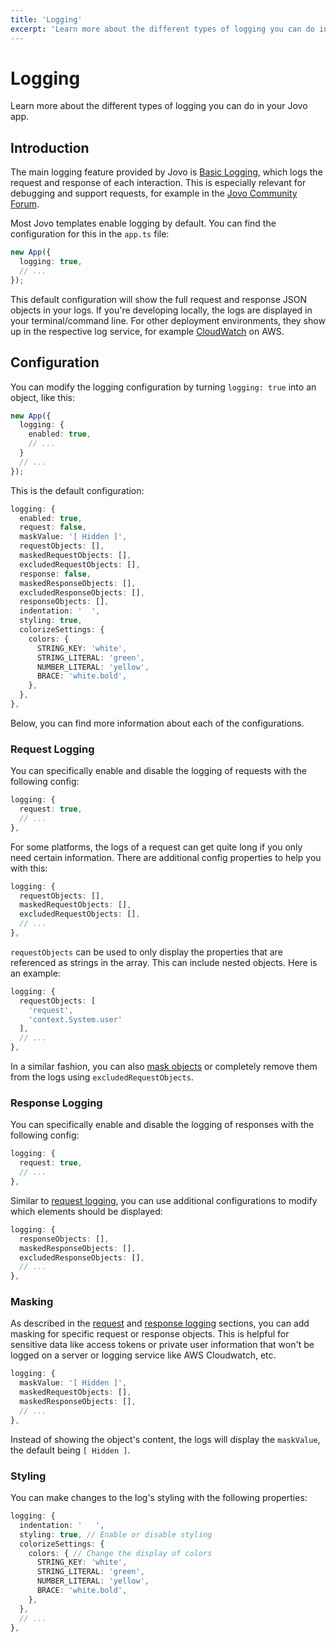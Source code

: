 ```yaml
---
title: 'Logging'
excerpt: 'Learn more about the different types of logging you can do in your Jovo app.'
---
```

# Logging

Learn more about the different types of logging you can do in your Jovo app.

## Introduction

The main logging feature provided by Jovo is [Basic Logging](#basic-logging), which logs the request and response of each interaction. This is especially relevant for debugging and support requests, for example in the [Jovo Community Forum](https://community.jovo.tech/).

Most Jovo templates enable logging by default. You can find the configuration for this in the `app.ts` file:

```typescript
new App({
  logging: true,
  // ...
});
```

This default configuration will show the full request and response JSON objects in your logs. If you're developing locally, the logs are displayed in your terminal/command line. For other deployment environments, they show up in the respective log service, for example [CloudWatch](https://docs.aws.amazon.com/AmazonCloudWatch/latest/logs/WhatIsCloudWatchLogs.html) on AWS.


## Configuration

You can modify the logging configuration by turning `logging: true` into an object, like this:

```typescript
new App({
  logging: {
    enabled: true,
    // ...
  }
  // ...
});
```

This is the default configuration:

```typescript
logging: {
  enabled: true,
  request: false,
  maskValue: '[ Hidden ]',
  requestObjects: [],
  maskedRequestObjects: [],
  excludedRequestObjects: [],
  response: false,
  maskedResponseObjects: [],
  excludedResponseObjects: [],
  responseObjects: [], 
  indentation: '  ',
  styling: true,
  colorizeSettings: {
    colors: {
      STRING_KEY: 'white',
      STRING_LITERAL: 'green',
      NUMBER_LITERAL: 'yellow',
      BRACE: 'white.bold',
    },
  },
},
```

Below, you can find more information about each of the configurations.


### Request Logging

You can specifically enable and disable the logging of requests with the following config:

```typescript
logging: {
  request: true,
  // ...
},
```

For some platforms, the logs of a request can get quite long if you only need certain information. There are additional config properties to help you with this:

```typescript
logging: {
  requestObjects: [],
  maskedRequestObjects: [],
  excludedRequestObjects: [],
  // ...
},
```

`requestObjects` can be used to only display the properties that are referenced as strings in the array. This can include nested objects. Here is an example:

```typescript
logging: {
  requestObjects: [
    'request',
    'context.System.user'
  ],
  // ...
},
```

In a similar fashion, you can also [mask objects](#masking) or completely remove them from the logs using `excludedRequestObjects`.


### Response Logging

You can specifically enable and disable the logging of responses with the following config:

```typescript
logging: {
  request: true,
  // ...
},
```

Similar to [request logging](#request-logging), you can use additional configurations to modify which elements should be displayed:

```typescript
logging: {
  responseObjects: [],
  maskedResponseObjects: [],
  excludedResponseObjects: [],
  // ...
},
```

### Masking

As described in the [request](#request-logging) and [response logging](#response-logging) sections, you can add masking for specific request or response objects. This is helpful for sensitive data like access tokens or private user information that won't be logged on a server or logging service like AWS Cloudwatch, etc.

```typescript
logging: {
  maskValue: '[ Hidden ]',
  maskedRequestObjects: [],
  maskedResponseObjects: [],
  // ...
},
```

Instead of showing the object's content, the logs will display the `maskValue`, the default being `[ Hidden ]`.

### Styling

You can make changes to the log's styling with the following properties:

```typescript
logging: {
  indentation: '   ',
  styling: true, // Enable or disable styling
  colorizeSettings: {
    colors: { // Change the display of colors
      STRING_KEY: 'white',
      STRING_LITERAL: 'green',
      NUMBER_LITERAL: 'yellow',
      BRACE: 'white.bold',
    },
  },
  // ...
},
```